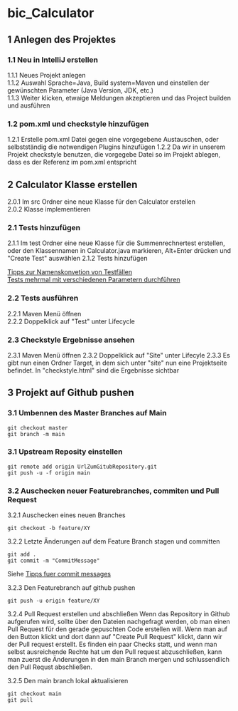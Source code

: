 # bic_Calculator

## 1 Anlegen des Projektes  
### 1.1  Neu in IntelliJ erstellen  
1.1.1 Neues Projekt anlegen  
1.1.2 Auswahl Sprache=Java, Build system=Maven und einstellen der gewünschten Parameter (Java Version, JDK, etc.)   
1.1.3 Weiter klicken, etwaige Meldungen akzeptieren und das Project builden und ausführen

### 1.2 pom.xml und checkstyle hinzufügen
1.2.1 Erstelle pom.xml Datei gegen eine vorgegebene Austauschen, oder selbstständig die notwendigen Plugins hinzufügen
1.2.2 Da wir in unserem Projekt checkstyle benutzen, die vorgegebe Datei so im Projekt ablegen, dass es der Referenz im pom.xml entspricht

## 2 Calculator Klasse erstellen
2.0.1 Im src Ordner eine neue Klasse für den Calculator erstellen  
2.0.2 Klasse implementieren

### 2.1 Tests hinzufügen
2.1.1 Im test Ordner eine neue Klasse für die Summenrechnertest erstellen, oder den Klassennamen in Calculator.java markieren, Alt+Enter drücken und "Create Test" auswählen
2.1.2 Tests hinzufügen

[Tipps zur Namenskonvetion von Testfällen](https://medium.com/@stefanovskyi/unit-test-naming-conventions-dd9208eadbea)  
[Tests mehrmal mit verschiedenen Parametern durchführen](https://www.baeldung.com/parameterized-tests-junit-5)

### 2.2 Tests ausführen
2.2.1 Maven Menü öffnen  
2.2.2 Doppelklick auf "Test" unter Lifecycle

### 2.3 Checkstyle Ergebnisse ansehen
2.3.1 Maven Menü öffnen
2.3.2 Doppelklick auf "Site" unter Lifecyle
2.3.3 Es gibt nun einen Ordner Target, in dem sich unter "site" nun eine Projektseite befindet. In "checkstyle.html" sind die Ergebnisse sichtbar


## 3 Projekt auf Github pushen

### 3.1 Umbennen des Master Branches auf Main
``` SHELL
git checkout master
git branch -m main
```
### 3.1 Upstream Reposity einstellen
``` SHELL
git remote add origin UrlZumGitubRepository.git
git push -u -f origin main
```

### 3.2 Auschecken neuer Featurebranches, commiten und Pull Request
3.2.1 Auschecken eines neuen Branches
``` SHELL
git checkout -b feature/XY
```

3.2.2 Letzte Änderungen auf dem Feature Branch stagen und committen
``` SHELL
git add .
git commit -m "CommitMessage"
```
Siehe [Tipps fuer commit messages](https://cbea.ms/git-commit/)

3.2.3  Den Featurebranch auf github pushen
``` SHELL
git push -u origin feature/XY
```

3.2.4 Pull Request erstellen und abschließen
Wenn das Repository in Github aufgerufen wird, sollte über den Dateien nachgefragt werden, ob man einen Pull Request für den gerade gepuschten Code erstellen will.
Wenn man auf den Button klickt und dort dann auf "Create Pull Request" klickt, dann wir der Pull request erstellt.
Es finden ein paar Checks statt, und wenn man selbst ausreichende Rechte hat um den Pull request abzuschließen, kann man zuerst die Änderungen in den main Branch mergen und schlussendlich den Pull Requst abschließen.

3.2.5 Den main branch lokal aktualisieren
``` SHELL
git checkout main
git pull
```